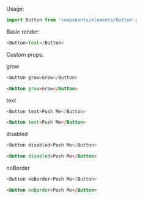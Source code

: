 Usage:

```jsx static
import Button from 'components/elements/Button';
```

Basic render:

```js
<Button>Text</Button>
```

Custom props:

grow

```js { "props": { "grow": true } }
<Button grow>Grow</Button>
```
```html
<Button grow>Grow</Button>
```

text
```js
<Button text>Push Me</Button>
```
```html
<Button text>Push Me</Button>
```

disabled
```js
<Button disabled>Push Me</Button>
```
```html
<Button disabled>Push Me</Button>
```

noBorder
```js
<Button noBorder>Push Me</Button>
```
```html
<Button noBorder>Push Me</Button>
```


